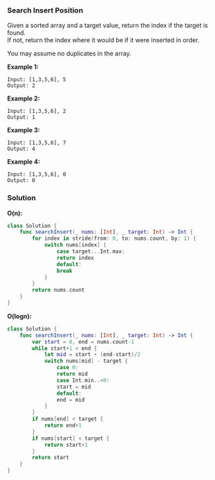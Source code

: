 
### Search Insert Position

Given a sorted array and a target value, return the index if the target is found.</br>
If not, return the index where it would be if it were inserted in order.

You may assume no duplicates in the array.

__Example 1:__
```
Input: [1,3,5,6], 5
Output: 2
```
__Example 2:__
```
Input: [1,3,5,6], 2
Output: 1
```
__Example 3:__
```
Input: [1,3,5,6], 7
Output: 4
```
__Example 4:__
```
Input: [1,3,5,6], 0
Output: 0
```

### Solution
__O(n):__
```Swift
class Solution {
    func searchInsert(_ nums: [Int], _ target: Int) -> Int {
        for index in stride(from: 0, to: nums.count, by: 1) {
            switch nums[index] {
                case target...Int.max:
                return index
                default:
                break
            }
        }
        return nums.count
    }
}
```
__O(logn):__
```Swift
class Solution {
    func searchInsert(_ nums: [Int], _ target: Int) -> Int {
        var start = 0, end = nums.count-1
        while start+1 < end {
            let mid = start + (end-start)/2
            switch nums[mid] - target {
                case 0:
                return mid
                case Int.min..<0:
                start = mid
                default:
                end = mid
            }
        }
        if nums[end] < target {
            return end+1
        }
        if nums[start] < target {
            return start+1
        }
        return start
    }
}
```